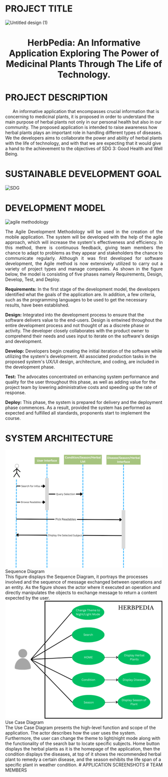 # PROJECT TITLE

![Untitled design (1)](https://github.com/cortezjoseph/ADET_FINALPROJ/assets/114766731/73cadf64-732c-41e8-b55e-e078eab4e59b)

**<h1 align="center">HerbPedia: An Informative Application Exploring The Power of Medicinal Plants Through The Life of Technology.</h1>**

# PROJECT DESCRIPTION
&nbsp;&nbsp;&nbsp;&nbsp;&nbsp; An informative application that encompasses crucial information that is concerning to medicinal plants, it is proposed in order to understand the main purpose of herbal plants not only in our personal health but also in our community. The proposed application is intended to raise awareness how herbal plants plays an important role in handling different types of diseases. We the developers aims to collaborate the power and ability of herbal plants with the life of technology, and with that we are expecting that it would give a hand to the achievement to the objectives of SDG 3: Good Health and Well Being. 

# SUSTAINABLE DEVELOPMENT GOAL


![SDG](https://github.com/cortezjoseph/HerbPedia/assets/114766731/ab0c9a4b-3881-4ba4-b35b-fc1b27589bb5)

# DEVELOPMENT MODEL

![agile methodology](https://github.com/cortezjoseph/HerbPedia/assets/114766731/a7c808c4-705d-4603-96ab-8396b3b203f2)


<p align="justify"> The Agile Development Methodology will be used in the creation of the mobile application. The system will be developed with the help of the agile approach, which will increase the system's effectiveness and efficiency. In this method, there is continuous feedback, giving team members the chance to adapt to problems as they appear and stakeholders the chance to communicate regularly. Although it was first developed for software development, the Agile method is now extensively utilized to carry out a variety of project types and manage companies. As shown in the figure below, the model is consisting of five phases namely Requirements, Design, Develop, Test, and Deploy.

**Requirements:** In the first stage of the development model, the developers identified what the goals of the application are. In addition, a few criteria, such as the programming languages to be used to get the necessary results, have been established.

**Design:** Integrated into the development process to ensure that the software delivers value to the end-users. Design is entwined throughout the entire development process and not thought of as a discrete phase or activity. The developer closely collaborates with the product owner to comprehend their needs and uses input to iterate on the software's design and development.

**Develop:** Developers begin creating the initial iteration of the software while utilizing the system's development. All associated production tasks in the proposed system's UX/UI design, architecture, and coding, are included in the development phase.

**Test:** The advocates concentrated on enhancing system performance and quality for the user throughout this phase, as well as adding value for the project team by lowering administrative costs and speeding up the rate of response.

**Deploy:** This phase, the system is prepared for delivery and the deployment phase commences. As a result, provided the system has performed as expected and fulfilled all standards, proponents start to implement the course.

# SYSTEM ARCHITECTURE
<img src="assets/Herbpedia Sequence Diagram (1).png" alt="Alt text" title="Optional title">
Sequence Diagram<br>
This figure displays the Sequence Diagram, it portrays the processes involved and the sequence of message exchanged between operations and an entity. As the figure shows the actor where it executed an operation and directly manipulates the objects to exchange message to return a content expected by the user.<br>
<img src="assets/Use Case Diagram.png" alt="Alt text" title="Optional title">
Use Case Diagram<br>
The Use Case Diagram presents the high-level function and scope of the application. The actor describes how the user uses the system. Furthermore, the user can change the theme to light/night mode along with the functionality of the search bar to locate specific subjects. Home button displays the herbal plants as it is the homepage of the application, then the condition displays the diseases, at top of it shows the recommended herbal plant to remedy a certain disease, and the season exhibits the life span of a specific plant in weather condition.
# APPLICATION SCREENSHOTS
# TEAM MEMBERS


